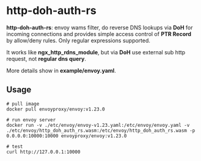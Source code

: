 # http-doh-auth-rs

**http-doh-auth-rs**: envoy wams filter, do reverse DNS lookups via **DoH** for incoming connections and provides simple access control of **PTR Record** by allow/deny rules. Only regular expressions supported.

It works like **ngx_http_rdns_module**, but via **DoH** use external sub http request, not **regular dns query**.

More details show in **example/envoy.yaml**.

## Usage

```
# pull image
docker pull envoyproxy/envoy:v1.23.0

# run envoy server
docker run -v ./etc/envoy/envoy-v1.23.yaml:/etc/envoy/envoy.yaml -v ./etc/envoy/http_doh_auth_rs.wasm:/etc/envoy/http_doh_auth_rs.wasm -p 0.0.0.0:10000:10000 envoyproxy/envoy:v1.23.0

# test
curl http://127.0.0.1:10000
```
